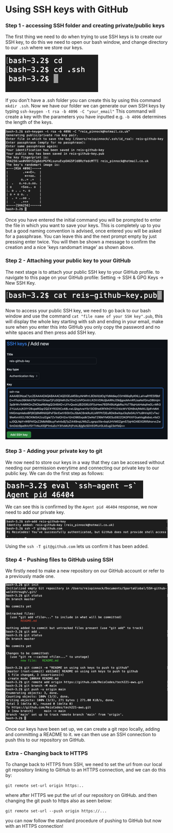 # Using SSH keys with GitHub

### Step 1 - accessing SSH folder and creating private/public keys 
The first thing we need to do when trying to use SSH keys is to create our 
SSH key, to do this we need to open our bash window, and change directory 
to our `.ssh` where we store our keys. 

![](cd_shh_folder.png)

If you don't have a .ssh folder you can create this by using this command `mkdir .ssh`. 
Now we have our folder we can generate our own SSH keys by typing 
`ssh-keygen -t rsa -b 4096 -C "your_email"` This command will create a key with 
the parameters you have inputted e.g. `-b 4096` determines the length of the 
keys.

![](key_generation.png)

Once you have entered the initial command you will be prompted to enter 
the file in which you want to save your keys. This is completely up to you 
but a good naming convention is advised, once entered you will be asked for a 
passphrase. You can leave this and the next prompt empty by just pressing enter 
twice. You will then be shown a message to confirm the creation and a nice 'keys randomart image' as 
shown above.

### Step 2 - Attaching your public key to your GitHub

The next stage is to attach your public SSH key to your GitHub profile. to 
navigate to this page on your GitHub profile: Setting -> SSH & GPG Keys -> New SSH Key.

![](cat_ssh.png)

Now to access your public SSH key, we need to go back to our bash window and use the command
`cat "file name of your SSH key".pub`, this will display the whole key starting with ssh and ending in your 
email, make sure when you enter this into GitHub you only copy the password and no white spaces and then press
add SSH key.

![](github_settings.png)

### Step 3 - Adding your private key to git

We now need to store our keys in a way that they can be accessed without needing our permission everytime
and connecting our private key to our public key. We can do the first step as follows:

![](ssh_agent.png)

We can see this is confirmed by the `Agent pid 46404` response, we now need to add our private key.

![](add_ssh_key.png)

Using the `ssh -T git@github.com` lets us confirm it has been added.

### Step 4 - Pushing files to GitHub using SSH

We firstly need to make a new repository on our GitHub account or refer to a 
previously made one.

![](push_to_github.png)

Once our keys have been set up, we can create a git repo locally, adding and committing a README to it.
we can then use an SSH connection to push this to our repository on GitHub.

### Extra - Changing back to HTTPS

To change back to HTTPS from SSH, we need to set the url from our local git repository linking to GitHub to 
an HTTPS connection, and we can do this by: 

`git remote set-url origin https:..`

where after HTTPS we put the url of our repository on GitHub. and then changing the git push to https also
as seen below:

`git remote set-url --push origin https://...`

you can now follow the standard procedure of pushing to GitHub but now with an HTTPS connection!

